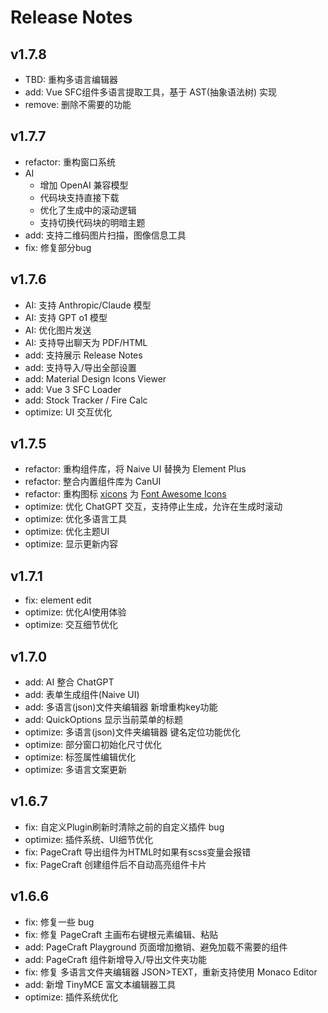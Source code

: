 # Release Notes

## v1.7.8

- TBD: 重构多语言编辑器
- add: Vue SFC组件多语言提取工具，基于 AST(抽象语法树) 实现
- remove: 删除不需要的功能

## v1.7.7

- refactor: 重构窗口系统
- AI
  - 增加 OpenAI 兼容模型
  - 代码块支持直接下载
  - 优化了生成中的滚动逻辑
  - 支持切换代码块的明暗主题
- add: 支持二维码图片扫描，图像信息工具
- fix: 修复部分bug

## v1.7.6

- AI: 支持 Anthropic/Claude 模型
- AI: 支持 GPT o1 模型
- AI: 优化图片发送
- AI: 支持导出聊天为 PDF/HTML
- add: 支持展示 Release Notes
- add: 支持导入/导出全部设置
- add: Material Design Icons Viewer
- add: Vue 3 SFC Loader
- add: Stock Tracker / Fire Calc
- optimize: UI 交互优化

## v1.7.5

- refactor: 重构组件库，将 Naive UI 替换为 Element Plus
- refactor: 整合内置组件库为 CanUI
- refactor: 重构图标 [xicons](https://www.xicons.org/#/) 为 [Font Awesome Icons](https://fontawesome.com/v4/icons/)
- optimize: 优化 ChatGPT 交互，支持停止生成，允许在生成时滚动
- optimize: 优化多语言工具
- optimize: 优化主题UI
- optimize: 显示更新内容

## v1.7.1

- fix: element edit
- optimize: 优化AI使用体验
- optimize: 交互细节优化

## v1.7.0

- add: AI 整合 ChatGPT
- add: 表单生成组件(Naive UI)
- add: 多语言(json)文件夹编辑器 新增重构key功能
- add: QuickOptions 显示当前菜单的标题
- optimize: 多语言(json)文件夹编辑器 键名定位功能优化
- optimize: 部分窗口初始化尺寸优化
- optimize: 标签属性编辑优化
- optimize: 多语言文案更新

## v1.6.7

- fix: 自定义Plugin刷新时清除之前的自定义插件 bug
- optimize: 插件系统、UI细节优化
- fix: PageCraft 导出组件为HTML时如果有scss变量会报错
- fix: PageCraft 创建组件后不自动高亮组件卡片

## v1.6.6

- fix: 修复一些 bug
- fix: 修复 PageCraft 主画布右键根元素编辑、粘贴
- add: PageCraft Playground 页面增加撤销、避免加载不需要的组件
- add: PageCraft 组件新增导入/导出文件夹功能
- fix: 修复 多语言文件夹编辑器 JSON>TEXT，重新支持使用 Monaco Editor
- add: 新增 TinyMCE 富文本编辑器工具
- optimize: 插件系统优化
